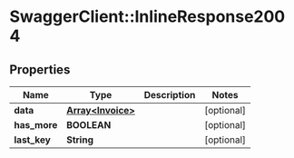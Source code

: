 # SwaggerClient::InlineResponse2004

## Properties
Name | Type | Description | Notes
------------ | ------------- | ------------- | -------------
**data** | [**Array&lt;Invoice&gt;**](Invoice.md) |  | [optional] 
**has_more** | **BOOLEAN** |  | [optional] 
**last_key** | **String** |  | [optional] 

